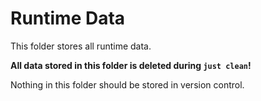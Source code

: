 # Runtime Data

This folder stores all runtime data.

**All data stored in this folder is deleted during `just clean`!**

Nothing in this folder should be stored in version control.
